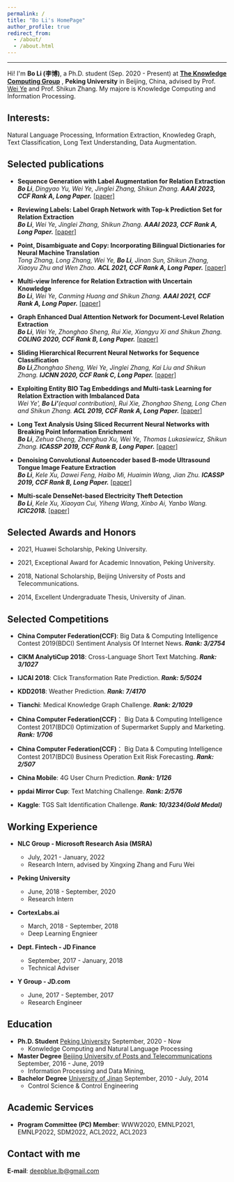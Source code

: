 ```yaml
---
permalink: /
title: "Bo Li's HomePage"
author_profile: true
redirect_from: 
  - /about/
  - /about.html
---
```


------
Hi! I'm **Bo Li (李博)**, a Ph.D. student (Sep. 2020 - Present) at [**The Knowledge Computing Group**](https://se.pku.edu.cn/kcg/) , **Peking University** in Beijing, China, advised by Prof. [Wei Ye](https://se.pku.edu.cn/kcl/weiye/) and Prof. Shikun Zhang.
My majore is Knowledge Computing and Information Processing. 

**Interests:** 
------
Natural Language Processing, Information Extraction, Knowledeg Graph, Text Classification, Long Text Understanding, Data Augmentation. 

**Selected publications**
------
* **Sequence Generation with Label Augmentation for Relation Extraction**  
***Bo Li***, *Dingyao Yu, Wei Ye, Jinglei Zhang, Shikun Zhang.* ***AAAI 2023, CCF Rank A, Long Paper.*** [[paper]]()

* **Reviewing Labels: Label Graph Network with Top-k Prediction Set for Relation Extraction**  
***Bo Li***, *Wei Ye, Jinglei Zhang, Shikun Zhang.* ***AAAI 2023, CCF Rank A, Long Paper.*** [[paper]]()

* **Point, Disambiguate and Copy: Incorporating Bilingual Dictionaries for Neural Machine Translation**  
*Tong Zhang, Long Zhang, Wei Ye, **Bo Li**, Jinan Sun, Shikun Zhang, Xiaoyu Zhu and Wen Zhao.* ***ACL 2021, CCF Rank A, Long Paper.*** [[paper]](https://aclanthology.org/2021.acl-long.307/)

* **Multi-view Inference for Relation Extraction with Uncertain Knowledge**  
***Bo Li***, *Wei Ye, Canming Huang and Shikun Zhang.* ***AAAI 2021, CCF Rank A, Long Paper.*** [[paper]](https://ojs.aaai.org/index.php/AAAI/article/view/17563)

* **Graph Enhanced Dual Attention Network for Document-Level Relation Extraction**  
***Bo Li***, *Wei Ye, Zhonghao Sheng, Rui Xie, Xiangyu Xi and Shikun Zhang.* ***COLING 2020, CCF Rank B, Long Paper.*** [[paper]](https://www.aclweb.org/anthology/2020.coling-main.136/)

* **Sliding Hierarchical Recurrent Neural Networks for Sequence Classification**  
***Bo Li***,*Zhonghao Sheng, Wei Ye, Jinglei Zhang, Kai Liu and Shikun Zhang.* ***IJCNN 2020, CCF Rank C, Long Paper.*** [[paper]](https://ieeexplore.ieee.org/abstract/document/9207626)

* **Exploiting Entity BIO Tag Embeddings and Multi-task Learning for Relation Extraction with Imbalanced Data**  
*Wei Ye', **Bo Li'**(equal contribution), Rui Xie, Zhonghao Sheng, Long Chen and Shikun Zhang.* ***ACL 2019, CCF Rank A, Long Paper.*** [[paper]](https://www.aclweb.org/anthology/P19-1130.pdf)

* **Long Text Analysis Using Sliced Recurrent Neural Networks with Breaking Point Information Enrichment**  
***Bo Li***, *Zehua Cheng, Zhenghua Xu, Wei Ye, Thomas Lukasiewicz, Shikun Zhang.* ***ICASSP 2019, CCF Rank B, Long Paper.*** [[paper]](https://ieeexplore.ieee.org/abstract/document/8683812)

* **Denoising Convolutional Autoencoder based B-mode Ultrasound Tongue Image Feature Extraction**  
***Bo Li***, *Kele Xu, Dawei Feng, Haibo Mi, Huaimin Wang, Jian Zhu.* ***ICASSP 2019, CCF Rank B, Long Paper.*** [[paper]](https://ieeexplore.ieee.org/abstract/document/8682806)

* **Multi-scale DenseNet-based Electricity Theft Detection**  
***Bo Li***, *Kele Xu, Xiaoyan Cui, Yiheng Wang, Xinbo Ai, Yanbo Wang.* ***ICIC2018.*** [[paper]](https://link.springer.com/chapter/10.1007%2F978-3-319-95930-6_17)


**Selected Awards and Honors**
------
* 2021, Huawei Scholarship, Peking University.

* 2021, Exceptional Award for Academic Innovation, Peking University.

* 2018, National Scholarship, Beijing University of Posts and Telecommunications.

* 2014, Excellent Undergraduate Thesis, University of Jinan.

**Selected Competitions**
------
* **China Computer Federation(CCF)**: Big Data & Computing Intelligence Contest 2019(BDCI)  Sentiment Analysis Of Internet News.  ***Rank: 3/2754***  

* **CIKM AnalytiCup 2018**:  Cross-Language Short Text Matching.  ***Rank: 3/1027***

* **IJCAI 2018**:  Click Transformation Rate Prediction.  ***Rank: 5/5024***

* **KDD2018**:  Weather Prediction.  ***Rank: 7/4170***

* **Tianchi**:  Medical Knowledge Graph Challenge.  ***Rank: 2/1029***

* **China Computer Federation(CCF)**： Big Data & Computing Intelligence Contest 2017(BDCI) Optimization of Supermarket Supply and Marketing.  ***Rank: 1/706***

* **China Computer Federation(CCF)**： Big Data & Computing Intelligence Contest 2017(BDCI) Business Operation Exit Risk Forecasting.  ***Rank: 2/507***

* **China Mobile**: 4G User Churn Prediction.   ***Rank: 1/126***

* **ppdai Mirror Cup**: Text Matching Challenge.   ***Rank: 2/576***

* **Kaggle**:  TGS Salt Identification Challenge.  ***Rank: 10/3234(Gold Medal)***

**Working Experience**
------
* **NLC Group - Microsoft Research Asia (MSRA)** 
  * July, 2021 - January, 2022 
  * Research Intern, advised by Xingxing Zhang and Furu Wei

* **Peking University**
  * June, 2018 - September, 2020
  * Research Intern

* **CortexLabs.ai**   
  * March, 2018 - September, 2018
  * Deep Learning Engnieer

* **Dept. Fintech - JD Finance**   
  * September, 2017 - January, 2018
  * Technical Adviser

* **Y Group - JD.com**   
  * June, 2017 - September, 2017
  * Research Engineer

**Education**
------
* **Ph.D. Student** [Peking University](https://www.pku.edu.cn/)    September, 2020 - Now  
  - Konwledge Computing and Natural Language Processing
* **Master Degree**  [Beijing University of Posts and Telecommunications](https://www.bupt.edu.cn/)   September, 2016 - June, 2019  
  - Information Processing and Data Mining,  
* **Bachelor Degree** [University of Jinan](http://www.ujn.edu.cn/)   September, 2010 - July, 2014  
  - Control Science & Control Engineering 
 
 
**Academic Services**
------
* **Program Committee (PC) Member**: WWW2020, EMNLP2021, EMNLP2022, SDM2022, ACL2022, ACL2023


**Contact with me**
------
**E-mail**: deepblue.lb@gmail.com  
